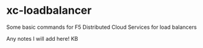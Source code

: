 # xc-loadbalancer
Some basic commands for F5 Distributed Cloud Services for load balancers

Any notes I will add here! KB
